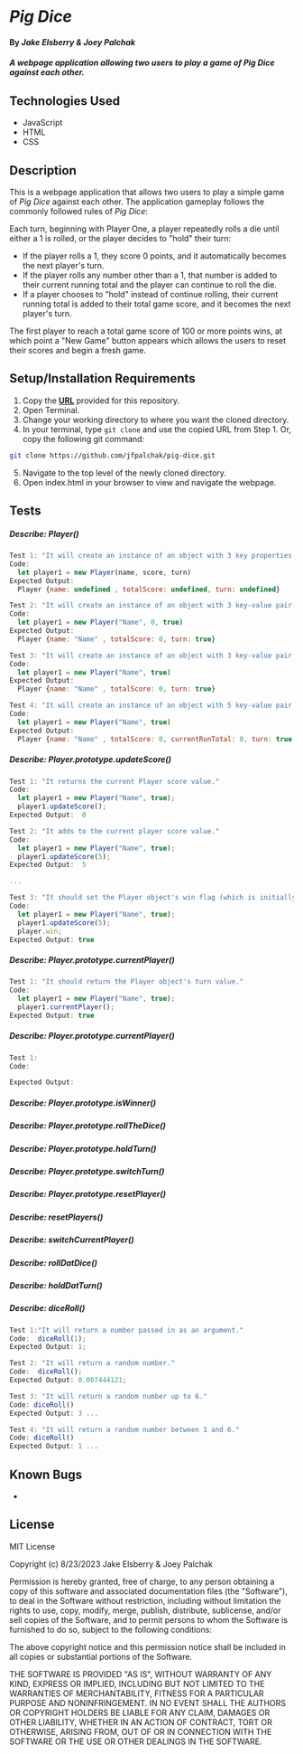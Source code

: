 # _Pig Dice_

#### By _**Jake Elsberry & Joey Palchak**_

#### _A webpage application allowing two users to play a game of Pig Dice against each other._

## Technologies Used

* JavaScript
* HTML
* CSS

## Description

This is a webpage application that allows two users to play a simple game of _Pig Dice_ against each other. The application gameplay follows the commonly followed rules of _Pig Dice_:

Each turn, beginning with Player One, a player repeatedly rolls a die until either a 1 is rolled, or the player decides to "hold" their turn:
  * If the player rolls a 1, they score 0 points, and it automatically becomes the next player's turn.
  * If the player rolls any number other than a 1, that number is added to their current running total and the player can continue to roll the die.
  * If a player chooses to "hold" instead of continue rolling, their current running total is added to their total game score, and it becomes the next player's turn.

The first player to reach a total game score of 100 or more points wins, at which point a "New Game" button appears which allows the users to reset their scores and begin a fresh game.

## Setup/Installation Requirements

1. Copy the **[URL](https://github.com/jfpalchak/pig-dice.git)** provided for this repository.
2. Open Terminal.
3. Change your working directory to where you want the cloned directory.
4. In your terminal, type `git clone` and use the copied URL from Step 1. Or, copy the following git command:
```bash
git clone https://github.com/jfpalchak/pig-dice.git
```
5. Navigate to the top level of the newly cloned directory.
6. Open index.html in your browser to view and navigate the webpage.

## Tests

##### **Describe:** Player()

```javascript
Test 1: "It will create an instance of an object with 3 key properties."
Code: 
  let player1 = new Player(name, score, turn)
Expected Output: 
  Player {name: undefined , totalScore: undefined, turn: undefined}

Test 2: "It will create an instance of an object with 3 key-value pair properties."
Code: 
  let player1 = new Player("Name", 0, true)
Expected Output: 
  Player {name: "Name" , totalScore: 0, turn: true}

Test 3: "It will create an instance of an object with 3 key-value pair properties, with parameters for player name and turn (represented by a boolean)."
Code: 
  let player1 = new Player("Name", true)
Expected Output: 
  Player {name: "Name" , totalScore: 0, turn: true}

Test 4: "It will create an instance of an object with 5 key-value pair properties, with parameters for player name and turn (represented by a boolean)."
Code: 
  let player1 = new Player("Name", true)
Expected Output: 
  Player {name: "Name" , totalScore: 0, currentRunTotal: 0, turn: true, win: false}

```

##### **Describe:** Player.prototype.updateScore()

```javascript
Test 1: "It returns the current Player score value."
Code:
  let player1 = new Player("Name", true);
  player1.updateScore();
Expected Output:  0

Test 2: "It adds to the current player score value."
Code:
  let player1 = new Player("Name", true);
  player1.updateScore(5);
Expected Output:  5

...

Test 3: "It should set the Player object's win flag (which is initially set to false) to true if their totalScore reaches a value of 100 or greater."
Code:
  let player1 = new Player("Name", true);
  player1.updateScore(5);
  player.win;
Expected Output: true

```

##### **Describe:** Player.prototype.currentPlayer()

```javascript
Test 1: "It should return the Player object's turn value."
Code: 
  let player1 = new Player("Name", true);
  player1.currentPlayer();
Expected Output: true

```

##### **Describe:** Player.prototype.currentPlayer()

```javascript
Test 1: 
Code: 

Expected Output: 

```

##### **Describe:** Player.prototype.isWinner()

##### **Describe:** Player.prototype.rollTheDice()

##### **Describe:** Player.prototype.holdTurn()

##### **Describe:** Player.prototype.switchTurn()

##### **Describe:** Player.prototype.resetPlayer()

##### **Describe:** resetPlayers()

##### **Describe:** switchCurrentPlayer()

##### **Describe:** rollDatDice()

##### **Describe:** holdDatTurn()

##### **Describe:** diceRoll()

```javascript
Test 1:"It will return a number passed in as an argument."
Code:  diceRoll(1);
Expected Output: 1;

Test 2: "It will return a random number."
Code:  diceRoll();
Expected Output: 0.007444121;

Test 3: "It will return a random number up to 6."
Code: diceRoll()
Expected Output: 3 ...

Test 4: "It will return a random number between 1 and 6."
Code: diceRoll()
Expected Output: 1 ...

```

## Known Bugs

* 

## License

MIT License

Copyright (c) 8/23/2023 Jake Elsberry & Joey Palchak

Permission is hereby granted, free of charge, to any person obtaining a copy of this software and associated documentation files (the "Software"), to deal in the Software without restriction, including without limitation the rights to use, copy, modify, merge, publish, distribute, sublicense, and/or sell copies of the Software, and to permit persons to whom the Software is furnished to do so, subject to the following conditions:  

The above copyright notice and this permission notice shall be included in all copies or substantial portions of the Software.  

THE SOFTWARE IS PROVIDED "AS IS", WITHOUT WARRANTY OF ANY KIND, EXPRESS OR IMPLIED, INCLUDING BUT NOT LIMITED TO THE WARRANTIES OF MERCHANTABILITY, FITNESS FOR A PARTICULAR PURPOSE AND NONINFRINGEMENT. IN NO EVENT SHALL THE AUTHORS OR COPYRIGHT HOLDERS BE LIABLE FOR ANY CLAIM, DAMAGES OR OTHER LIABILITY, WHETHER IN AN ACTION OF CONTRACT, TORT OR OTHERWISE, ARISING FROM, OUT OF OR IN CONNECTION WITH THE SOFTWARE OR THE USE OR OTHER DEALINGS IN THE SOFTWARE.